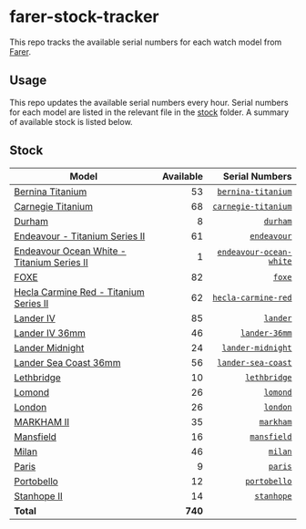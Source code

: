 # farer-stock-tracker

This repo tracks the available serial numbers for each watch model from [Farer](https://farer.com).

## Usage

This repo updates the available serial numbers every hour. Serial numbers for each model are listed in the relevant file in the [stock](./stock) folder. A summary of available stock is listed below.

## Stock

| Model | Available | Serial Numbers |
| ----- | --------: | -------------: |
| [Bernina Titanium](https://farer.com/products/bernina-titanium) | 53 | [`bernina-titanium`](./stock/bernina-titanium) |
| [Carnegie Titanium](https://farer.com/products/carnegie-titanium) | 68 | [`carnegie-titanium`](./stock/carnegie-titanium) |
| [Durham](https://farer.com/products/durham) | 8 | [`durham`](./stock/durham) |
| [Endeavour - Titanium Series II](https://farer.com/products/endeavour) | 61 | [`endeavour`](./stock/endeavour) |
| [Endeavour Ocean White - Titanium Series II](https://farer.com/products/endeavour-ocean-white) | 1 | [`endeavour-ocean-white`](./stock/endeavour-ocean-white) |
| [FOXE](https://farer.com/products/foxe) | 82 | [`foxe`](./stock/foxe) |
| [Hecla Carmine Red - Titanium Series II](https://farer.com/products/hecla-carmine-red) | 62 | [`hecla-carmine-red`](./stock/hecla-carmine-red) |
| [Lander IV](https://farer.com/products/lander) | 85 | [`lander`](./stock/lander) |
| [Lander IV 36mm](https://farer.com/products/lander-36mm) | 46 | [`lander-36mm`](./stock/lander-36mm) |
| [Lander Midnight](https://farer.com/products/lander-midnight) | 24 | [`lander-midnight`](./stock/lander-midnight) |
| [Lander Sea Coast 36mm](https://farer.com/products/lander-sea-coast) | 56 | [`lander-sea-coast`](./stock/lander-sea-coast) |
| [Lethbridge](https://farer.com/products/lethbridge) | 10 | [`lethbridge`](./stock/lethbridge) |
| [Lomond](https://farer.com/products/lomond) | 26 | [`lomond`](./stock/lomond) |
| [London](https://farer.com/products/london) | 26 | [`london`](./stock/london) |
| [MARKHAM II](https://farer.com/products/markham) | 35 | [`markham`](./stock/markham) |
| [Mansfield](https://farer.com/products/mansfield) | 16 | [`mansfield`](./stock/mansfield) |
| [Milan](https://farer.com/products/milan) | 46 | [`milan`](./stock/milan) |
| [Paris](https://farer.com/products/paris) | 9 | [`paris`](./stock/paris) |
| [Portobello](https://farer.com/products/portobello) | 12 | [`portobello`](./stock/portobello) |
| [Stanhope II](https://farer.com/products/stanhope) | 14 | [`stanhope`](./stock/stanhope) |
| **Total** | **740** | |
